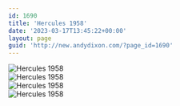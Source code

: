 ```yaml
---
id: 1690
title: 'Hercules 1958'
date: '2023-03-17T13:45:22+00:00'
layout: page
guid: 'http://new.andydixon.com/?page_id=1690'
---
```


![Hercules 1958](https://i0.wp.com/assets.g8x2.ldn.idrivee2-23.com/posters/Hercules%201958%2001.jpg?w=1200&ssl=1 "Hercules 1958")  
![Hercules 1958](https://i0.wp.com/assets.g8x2.ldn.idrivee2-23.com/posters/Hercules%201958%2002.jpg?w=1200&ssl=1 "Hercules 1958")  
![Hercules 1958](https://i0.wp.com/assets.g8x2.ldn.idrivee2-23.com/posters/Hercules%201958%2003.jpg?w=1200&ssl=1 "Hercules 1958")  
![Hercules 1958](https://i0.wp.com/assets.g8x2.ldn.idrivee2-23.com/posters/Hercules%201958%2004.jpg?w=1200&ssl=1 "Hercules 1958")